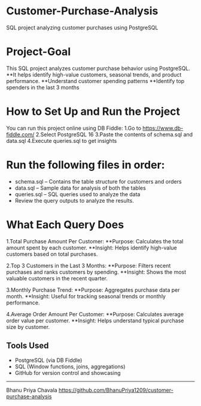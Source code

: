 # Customer-Purchase-Analysis
SQL project analyzing customer purchases using PostgreSQL

# Project-Goal
This SQL project analyzes customer purchase behavior using PostgreSQL.
**It helps identify high-value customers, seasonal trends, and product performance.
**Understand customer spending patterns
**Identify top spenders in the last 3 months

# How to Set Up and Run the Project 
You can run this project online using DB Fiddle:
1.Go to https://www.db-fiddle.com/
2.Select PostgreSQL 16
3.Paste the contents of schema.sql and data.sql
4.Execute queries.sql to get insights

# Run the following files in order:
  * schema.sql – Contains the table structure for customers and orders
  * data.sql – Sample data for analysis of both the tables
  * queries.sql – SQL queries used to analyze the data
  * Review the query outputs to analyze the results.

# What Each Query Does
1.Total Purchase Amount Per Customer:
    **Purpose: Calculates the total amount spent by each customer.
    **Insight: Helps identify high-value customers based on total purchases.
   
2.Top 3 Customers in the Last 3 Months:
    **Purpose: Filters recent purchases and ranks customers by spending.
    **Insight: Shows the most valuable customers in the recent quarter.
    
3.Monthly Purchase Trend:
    **Purpose: Aggregates purchase data per month.
    **Insight: Useful for tracking seasonal trends or monthly performance.
    
4.Average Order Amount Per Customer:
    **Purpose: Calculates average order value per customer.
    **Insight: Helps understand typical purchase size by customer.

## Tools Used

- PostgreSQL (via DB Fiddle)
- SQL (Window functions, joins, aggregations)
- GitHub for version control and showcasing

------------------------------------------------------------------
Bhanu Priya Chavala
https://github.com/BhanuPriya1209/customer-purchase-analysis
